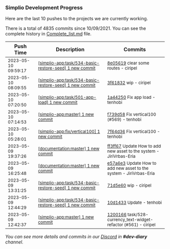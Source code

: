 
### Simplio Development Progress

Here are the last 10 pushes to the projects we are currently working.

There is a total of 4835 commits since 10/09/2021. You can see the complete history in
 [Complete_list.md](Complete_list.md) file.

| Push Time | Description | Commits |
| --- | --- | --- |
| <sub>2023-05-10 09:59:17</sub> | <sub>[[simplio-app:task/534\-basic\-restore\-seed] 1 new commit](https://github.com/SimplioOfficial/simplio-app/commit/8e0561955ea751592b14680bc75fe6532f5ca31d)</sub> | <sub>[8e05619](https://github.com/SimplioOfficial/simplio-app/commit/8e0561955ea751592b14680bc75fe6532f5ca31d) clear some routes - ciripel</sub> |
| <sub>2023-05-10 08:09:55</sub> | <sub>[[simplio-app:task/534\-basic\-restore\-seed] 1 new commit](https://github.com/SimplioOfficial/simplio-app/commit/3f61832d976a1cb7c11e9e3df552ea56653e64be)</sub> | <sub>[3f61832](https://github.com/SimplioOfficial/simplio-app/commit/3f61832d976a1cb7c11e9e3df552ea56653e64be) wip - ciripel</sub> |
| <sub>2023-05-10 07:20:50</sub> | <sub>[[simplio-app:task/501\-app\-load] 1 new commit](https://github.com/SimplioOfficial/simplio-app/commit/1a44250768a4750abbe98e64dcf3b9d9478dd59c)</sub> | <sub>[1a44250](https://github.com/SimplioOfficial/simplio-app/commit/1a44250768a4750abbe98e64dcf3b9d9478dd59c) Fix app load - tenhobi</sub> |
| <sub>2023-05-10 07:14:53</sub> | <sub>[[simplio-app:master] 1 new commit](https://github.com/SimplioOfficial/simplio-app/commit/f739d5821e70d2e2dc135431a90754da1d64b378)</sub> | <sub>[f739d58](https://github.com/SimplioOfficial/simplio-app/commit/f739d5821e70d2e2dc135431a90754da1d64b378) Fix vertical100 (#569) - tenhobi</sub> |
| <sub>2023-05-10 05:28:01</sub> | <sub>[[simplio-app:fix/vertical100] 1 new commit](https://github.com/SimplioOfficial/simplio-app/commit/7f64d36eceb3ff372be3b416af7d68930bc76b3c)</sub> | <sub>[7f64d36](https://github.com/SimplioOfficial/simplio-app/commit/7f64d36eceb3ff372be3b416af7d68930bc76b3c) Fix vertical100 - tenhobi</sub> |
| <sub>2023-05-09 19:37:26</sub> | <sub>[[documentation:master] 1 new commit](https://github.com/SimplioOfficial/documentation/commit/ff3ff6752d3a802971694233814f90778f71bbee)</sub> | <sub>[ff3ff67](https://github.com/SimplioOfficial/documentation/commit/ff3ff6752d3a802971694233814f90778f71bbee) Update How to add new asset to the system - JiriVrbas\-Eria</sub> |
| <sub>2023-05-09 16:25:48</sub> | <sub>[[documentation:master] 1 new commit](https://github.com/SimplioOfficial/documentation/commit/e57a6e35a64be580e39f7ef76210375787eb3df5)</sub> | <sub>[e57a6e3](https://github.com/SimplioOfficial/documentation/commit/e57a6e35a64be580e39f7ef76210375787eb3df5) Update How to add new asset to the system - JiriVrbas\-Eria</sub> |
| <sub>2023-05-09 13:31:25</sub> | <sub>[[simplio-app:task/534\-basic\-restore\-seed] 1 new commit](https://github.com/SimplioOfficial/simplio-app/commit/71d5e60627726d7c6a3693511f9c03e272574117)</sub> | <sub>[71d5e60](https://github.com/SimplioOfficial/simplio-app/commit/71d5e60627726d7c6a3693511f9c03e272574117) wip - ciripel</sub> |
| <sub>2023-05-09 12:44:29</sub> | <sub>[[simplio-app:task/534\-basic\-restore\-seed] 1 new commit](https://github.com/SimplioOfficial/simplio-app/commit/10d1433306a9ab03b2bd7d0954b1516a62ed0f30)</sub> | <sub>[10d1433](https://github.com/SimplioOfficial/simplio-app/commit/10d1433306a9ab03b2bd7d0954b1516a62ed0f30) Update - tenhobi</sub> |
| <sub>2023-05-09 12:42:37</sub> | <sub>[[simplio-app:master] 1 new commit](https://github.com/SimplioOfficial/simplio-app/commit/12001662409decab23c3db8805277ee963ee69a9)</sub> | <sub>[1200166](https://github.com/SimplioOfficial/simplio-app/commit/12001662409decab23c3db8805277ee963ee69a9) task/528-currency_text-widget-refactor (#561) - ciripel</sub> |

_You can see more details and commits in our [Discord](https://discord.gg/aKhjuwZmdP) in **#dev-diary** channel._
